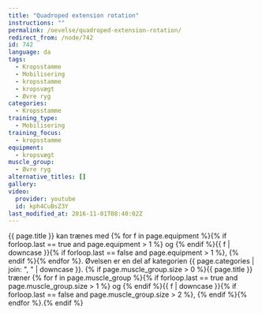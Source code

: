 ```yaml
---
title: "Quadroped extension rotation"
instructions: ""
permalink: /oevelse/quadroped-extension-rotation/
redirect_from: /node/742
id: 742
language: da
tags:
  - Kropsstamme
  - Mobilisering
  - kropsstamme
  - kropsvægt
  - Øvre ryg
categories:
  - Kropsstamme
training_type:
  - Mobilisering
training_focus:
  - kropsstamme
equipment:
  - kropsvægt
muscle_group:
  - Øvre ryg
alternative_titles: []
gallery:
video:
  provider: youtube
  id: kph4CuBsZ3Y
last_modified_at: 2016-11-01T08:40:02Z
---
```


{{ page.title }} kan trænes med {% for f in page.equipment %}{% if forloop.last == true and page.equipment > 1 %} og {% endif %}{{ f | downcase  }}{% if forloop.last == false and page.equipment > 1 %}, {% endif %}{% endfor %}. Øvelsen er en del af kategorien {{ page.categories | join: ", " | downcase }}. {% if page.muscle_group.size > 0 %}{{ page.title }} træner {% for f in page.muscle_group %}{% if forloop.last == true and page.muscle_group.size > 1 %} og {% endif %}{{ f | downcase }}{% if forloop.last == false and page.muscle_group.size > 2 %}, {% endif %}{% endfor %}.{% endif %}
